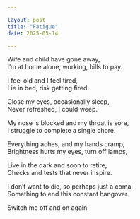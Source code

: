 ```yaml
---

layout: post
title: "Fatigue"
date: 2025-05-14

---
```



Wife and child have gone away,  
I’m at home alone, working, bills to pay.  

I feel old and I feel tired,  
Lie in bed, risk getting fired.  

Close my eyes, occasionally sleep,  
Never refreshed, I could weep.  

My nose is blocked and my throat is sore,  
I struggle to complete a single chore.  

Everything aches, and my hands cramp,  
Brightness hurts my eyes, turn off lamps,  

Live in the dark and soon to retire,  
Checks and tests that never inspire.  

I don’t want to die, so perhaps just a coma,  
Something to end this constant hangover.  

Switch me off and on again.  
    